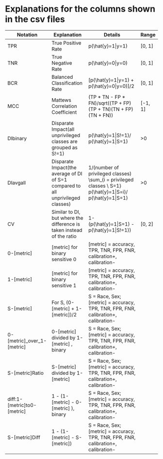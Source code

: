 # Explanations for the columns shown in the csv files
| Notation                    | Explanation                                                                      | Details                                                                                                 | Range   |
|-----------------------------|----------------------------------------------------------------------------------|---------------------------------------------------------------------------------------------------------|---------|
| TPR                         | True Positive Rate                                                               | p(\hat{y}=1\|y=1)                                                                                  | [0, 1]  |
| TNR                         | True Negative Rate                                                               | p(\hat{y}=0\|y=0)                                                                                        | [0, 1]  |
| BCR                         | Balanced Classification Rate                                                     | [p(\hat{y}=1\|y=1) + p(\hat{y}=0\|y=0)]/2                                                                 | [0, 1]  |
| MCC                         | Mattews Correlation Coefficient                                                  | (TP * TN - FP * FN)/sqrt((TP + FP)(TP + TN)(TN + FP)(TN + FN))                                          | [-1, 1] |
| DIbinary                    | Disparate Impact(all unprivileged classes are grouped as S!=1)                   | p(\hat{y}=1\|S!=1)/ p(\hat{y}=1\|S=1)                                                                     | >0      |
| DIavgall                    | Disparate Impact(the average of DI of  S=1 compared to all unprivileged classes) | 1/(number of privileged classes) \sum_{i = privileged classes \ S=1} p(\hat{y}=1\|S=i)/ p(\hat{y}=1\|S=1) | >0      |
| CV                          | Similar to DI, but where the difference is taken instead of the ratio            | 1- (p(\hat{y}=1\|S=1) - p(\hat{y}=1\|S!=1))                                                               | [0, 2]  |
| 0-[metric]                  | [metric] for binary sensitive 0                                                  | [metric] = accuracy, TPR, TNR, FPR, FNR, calibration+, calibration-                                     |         |
| 1-[metric]                  | [metric] for binary sensitive 1                                                  | [metric] = accuracy, TPR, TNR, FPR, FNR, calibration+, calibration-                                     |         |
| S-[metric]                  | For S, (0-[metric] + 1-[metric])/2                                               | S = Race, Sex; [metric] = accuracy, TPR, TNR, FPR, FNR, calibration+, calibration-                      |         |
| 0-[metric]_over_1-[metric]  | 0-[metric]  divided by 1-[metric] , binary                                       | S = Race, Sex; [metric] = accuracy, TPR, TNR, FPR, FNR, calibration+, calibration-                      |         |
| S-[metric]Ratio             | S-[metric]  divided by 1-[metric]                                                | S = Race, Sex; [metric] = accuracy, TPR, TNR, FPR, FNR, calibration+, calibration-                      |         |
| diff:1-[metric]to0-[metric] | 1 - (1-[metric] - 0-[metric] ), binary                                           | S = Race, Sex; [metric] = accuracy, TPR, TNR, FPR, FNR, calibration+, calibration-                      |         |
| S-[metric]Diff              | 1 - (1-[metric] - S-[metric])                                                    | S = Race, Sex; [metric] = accuracy, TPR, TNR, FPR, FNR, calibration+, calibration-                      |         |